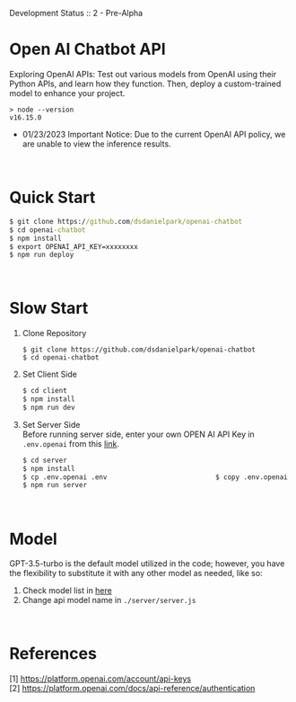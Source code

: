 Development Status :: 2 - Pre-Alpha

# Open AI Chatbot API
Exploring OpenAI APIs: Test out various models from OpenAI using their Python APIs, and learn how they function. Then, deploy a custom-trained model to enhance your project.
```
> node --version
v16.15.0
```
- 01/23/2023 Important Notice: Due to the current OpenAI API policy, we are unable to view the inference results.


<br>

# Quick Start

```cmd
$ git clone https://github.com/dsdanielpark/openai-chatbot
$ cd openai-chatbot
$ npm install
$ export OPENAI_API_KEY=xxxxxxxx
$ npm run deploy
```

<br>

# Slow Start
1. Clone Repository
    ```
    $ git clone https://github.com/dsdanielpark/openai-chatbot
    $ cd openai-chatbot
    ```

2. Set Client Side
    ```cmd
    $ cd client 
    $ npm install
    $ npm run dev
    ```

3. Set Server Side <br>
    Before running server side, enter your own OPEN AI API Key in `.env.openai` from this [link](https://platform.openai.com/account/api-keys).

    ```cmd
    $ cd server
    $ npm install
    $ cp .env.openai .env                           $ copy .env.openai .env (windonws)   $ export OPENAI_API_KEY=xxxxxxxx $ SET OPENAI_API_KEY=xxxxxxxx (windows)
    $ npm run server
    ```

<br>

# Model 
GPT-3.5-turbo is the default model utilized in the code; however, you have the flexibility to substitute it with any other model as needed, like so:
1. Check model list in [here](https://github.com/dsdanielpark/openai-chatbot/blob/main/misc/api_test.ipynb)
2. Change api model name in `./server/server.js`

<br>

# References
[1] https://platform.openai.com/account/api-keys <br>
[2] https://platform.openai.com/docs/api-reference/authentication
